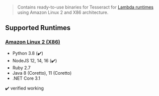 > Contains ready-to-use binaries for Tesseract for [Lambda runtimes](https://docs.aws.amazon.com/lambda/latest/dg/lambda-runtimes.html) using Amazon Linux 2 and X86 architecture.

## Supported Runtimes

### [Amazon Linux 2 (X86)](./amazonlinux-2)

- Python 3.8 (:heavy_check_mark:)
- NodeJS 12, 14, 16 (:heavy_check_mark:)
- Ruby 2.7
- Java 8 (Coretto), 11 (Coretto)
- .NET Core 3.1

:heavy_check_mark: verified working
